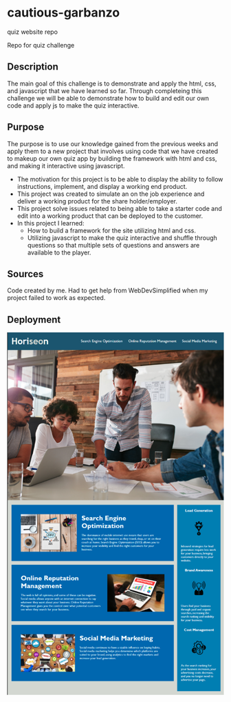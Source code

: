 # cautious-garbanzo
quiz website repo

Repo for quiz challenge

## Description
The main goal of this challenge is to demonstrate and apply the html, css, and javascript that we have learned so far.
Through completeing this challenge we will be able to demonstrate how to build and edit our own code and apply js to make the quiz interactive.

## Purpose
The purpose is to use our knowledge gained from the previous weeks and apply them to a new project that involves using code that we have created to makeup our own quiz app by building the framework with html and css, and making it interactive using javascript.
- The motivation for this project is to be able to display the ability to follow instructions, implement, and display a working end product.
- This project was created to simulate an on the job experience and deliver a working product for the share holder/employer.
- This project solve issues related to being able to take a starter code and edit into a working product that can be deployed to the customer.
- In this project I learned:
  - How to build a framework for the site utilizing html and css.
  - Utilizing javascript to make the quiz interactive and shuffle through questions so that multiple sets of questions and answers are available to the player.


## Sources
Code created by me. Had to get help from WebDevSimplified when my project failed to work as expected.

## Deployment


![Horiseon-solutions.png](https://github.com/Fersill53/Horiseon-solutions-project1/blob/main/Horiseon-solutions.png)
